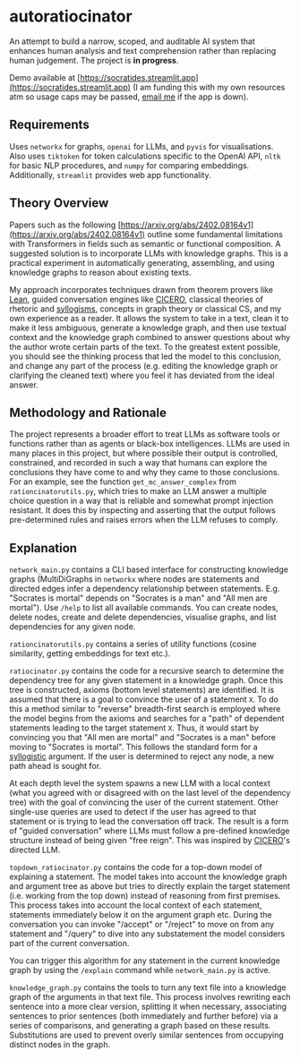# autoratiocinator
An attempt to build a narrow, scoped, and auditable AI system that enhances human analysis and text comprehension rather than replacing human judgement. The project is **in progress**.

Demo available at [https://socratides.streamlit.app](https://socratides.streamlit.app) (I am funding this with my own resources atm so usage caps may be passed, [email me](mailto:kwp24@cam.ac.uk) if the app is down).

## Requirements
Uses `networkx` for graphs, `openai` for LLMs, and `pyvis` for visualisations. Also uses `tiktoken` for token calculations specific to the OpenAI API, `nltk` for basic NLP procedures, and `numpy` for comparing embeddings. Additionally, `streamlit` provides web app functionality.

## Theory Overview

Papers such as the following [https://arxiv.org/abs/2402.08164v1](https://arxiv.org/abs/2402.08164v1) outline some fundamental limitations with Transformers in fields such as semantic or functional composition. A suggested solution is to incorporate LLMs with knowledge graphs. This is a practical experiment in automatically generating, assembling, and using knowledge graphs to reason about existing texts. 

My approach incorporates techniques drawn from theorem provers like [Lean](https://lean-lang.org/), guided conversation engines like [CICERO](https://www.science.org/doi/10.1126/science.ade9097), classical theories of rhetoric and [syllogisms](https://en.wikipedia.org/wiki/Syllogism), concepts in graph theory or classical CS, and my own experience as a reader. It allows the system to take in a text, clean it to make it less ambiguous, generate a knowledge graph, and then use textual context and the knowledge graph combined to answer questions about why the author wrote certain parts of the text. To the greatest extent possible, you should see the thinking process that led the model to this conclusion, and change any part of the process (e.g. editing the knowledge graph or clarifying the cleaned text) where you feel it has deviated from the ideal answer.

## Methodology and Rationale

The project represents a broader effort to treat LLMs as software tools or functions rather than as agents or black-box intelligences. LLMs are used in many places in this project, but where possible their output is controlled, constrained, and recorded in such a way that humans can explore the conclusions they have come to and why they came to those conclusions. For an example, see the function `get_mc_answer_complex` from `rationcinatorutils.py`, which tries to make an LLM answer a multiple choice question in a way that is reliable and somewhat prompt injection resistant. It does this by inspecting and asserting that the output follows pre-determined rules and raises errors when the LLM refuses to comply.

## Explanation
`network_main.py` contains a CLI based interface for constructing knowledge graphs (MultiDiGraphs in `networkx` where nodes are statements and directed edges infer a dependency relationship between statements. E.g. "Socrates is mortal" depends on "Socrates is a man" and "All men are mortal"). Use `/help` to list all available commands. You can create nodes, delete nodes, create and delete dependencies, visualise graphs, and list dependencies for any given node.

`rationcinatorutils.py` contains a series of utility functions (cosine similarity, getting embeddings for text etc.).

`ratiocinator.py` contains the code for a recursive search to determine the dependency tree for any given statement in a knowledge graph. Once this tree is constructed, axioms (bottom level statements) are identified. It is assumed that there is a goal to convince the user of a statement `X`. To do this a method similar to "reverse" breadth-first search is employed where the model begins from the axioms and searches for a "path" of dependent statements leading to the target statement `X`. Thus, it would start by convincing you that "All men are mortal" and "Socrates is a man" before moving to "Socrates is mortal". This follows the standard form for a [syllogistic](https://en.wikipedia.org/wiki/Syllogism) argument. If the user is determined to reject any node, a new path ahead is sought for.

At each depth level the system spawns a new LLM with a local context (what you agreed with or disagreed with on the last level of the dependency tree) with the goal of convincing the user of the current statement. Other single-use queries are used to detect if the user has agreed to that statement or is trying to lead the conversation off track. The result is a form of "guided conversation" where LLMs must follow a pre-defined knowledge structure instead of being given "free reign". This was inspired by [CICERO](https://www.science.org/doi/10.1126/science.ade9097)'s directed LLM.

`topdown_ratiocinator.py` contains the code for a top-down model of explaining a statement. The model takes into account the knowledge graph and argument tree as above but tries to directly explain the target statement (i.e. working from the top down) instead of reasoning from first premises. This process takes into account the local context of each statement, statements immediately below it on the argument graph etc. During the conversation you can invoke "/accept" or "/reject" to move on from any statement and "/query" to dive into any substatement the model considers part of the current conversation.

You can trigger this algorithm for any statement in the current knowledge graph by using the `/explain` command while `network_main.py` is active.

`knowledge_graph.py` contains the tools to turn any text file into a knowledge graph of the arguments in that text file. This process involves rewriting each sentence into a more clear version, splitting it when necessary, associating sentences to prior sentences (both immediately and further before) via a series of comparisons, and generating a graph based on these results. Substitutions are used to prevent overly similar sentences from occupying distinct nodes in the graph.

